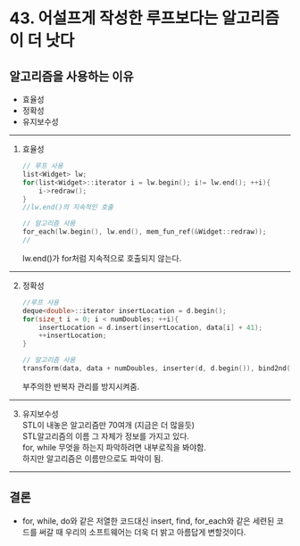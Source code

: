 # 43. 어설프게 작성한 루프보다는 알고리즘이 더 낫다

## 알고리즘을 사용하는 이유
* 효율성
* 정확성
* 유지보수성
---
1. 효율성
    ~~~ c++
    // 루프 사용
    list<Widget> lw;
    for(list<Widget>::iterator i = lw.begin(); i!= lw.end(); ++i){
        i->redraw();
    }
    //lw.end()의 지속적인 호출  
    ~~~
    ~~~ c++
    // 알고리즘 사용
    for_each(lw.begin(), lw.end(), mem_fun_ref(&Widget::redraw));
    //
    ~~~
    lw.end()가 for처럼 지속적으로 호출되지 않는다.
---
2. 정확성  
    ~~~ c++
    //루프 사용  
    deque<double>::iterator insertLocation = d.begin();
    for(size_t i = 0; i < numDoubles; ++i){
        insertLocation = d.insert(insertLocation, data[i] + 41);
        ++insertLocation;
    }
    ~~~
    ~~~ c++
    // 알고리즘 사용
    transform(data, data + numDoubles, inserter(d, d.begin()), bind2nd(plus<int>(), 41));
    ~~~
    부주의한 반복자 관리를 방지시켜줌.
---
3. 유지보수성  
    STL이 내놓은 알고리즘만 70여개 (지금은 더 많을듯)  
    STL알고리즘의 이름 그 자체가 정보를 가지고 있다.  
    for, while 무엇을 하는지 파악하려면 내부로직을 봐야함.  
    하지만 알고리즘은 이름만으로도 파악이 됨.
---
## 결론
* for, while, do와 같은 저열한 코드대신 insert, find, for_each와 같은 세련된 코드를 써갈 때 우리의 소프트웨어는 더욱 더 밝고 아름답게 변할것이다.

